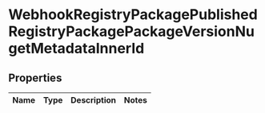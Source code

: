 
# WebhookRegistryPackagePublishedRegistryPackagePackageVersionNugetMetadataInnerId

## Properties
Name | Type | Description | Notes
------------ | ------------- | ------------- | -------------



